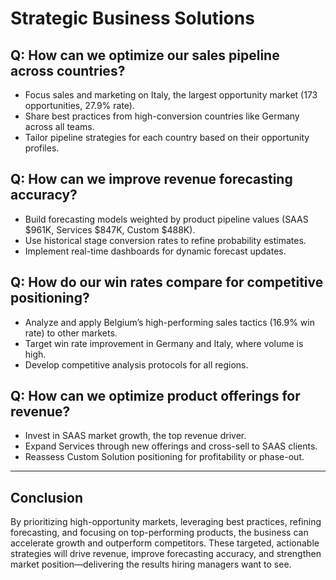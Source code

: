 # Strategic Business Solutions

## Q: How can we optimize our sales pipeline across countries?
- Focus sales and marketing on Italy, the largest opportunity market (173 opportunities, 27.9% rate).
- Share best practices from high-conversion countries like Germany across all teams.
- Tailor pipeline strategies for each country based on their opportunity profiles.

## Q: How can we improve revenue forecasting accuracy?
- Build forecasting models weighted by product pipeline values (SAAS $961K, Services $847K, Custom $488K).
- Use historical stage conversion rates to refine probability estimates.
- Implement real-time dashboards for dynamic forecast updates.

## Q: How do our win rates compare for competitive positioning?
- Analyze and apply Belgium’s high-performing sales tactics (16.9% win rate) to other markets.
- Target win rate improvement in Germany and Italy, where volume is high.
- Develop competitive analysis protocols for all regions.

## Q: How can we optimize product offerings for revenue?
- Invest in SAAS market growth, the top revenue driver.
- Expand Services through new offerings and cross-sell to SAAS clients.
- Reassess Custom Solution positioning for profitability or phase-out.

---

## Conclusion

By prioritizing high-opportunity markets, leveraging best practices, refining forecasting, and focusing on top-performing products, the business can accelerate growth and outperform competitors. These targeted, actionable strategies will drive revenue, improve forecasting accuracy, and strengthen market position—delivering the results hiring managers want to see.
